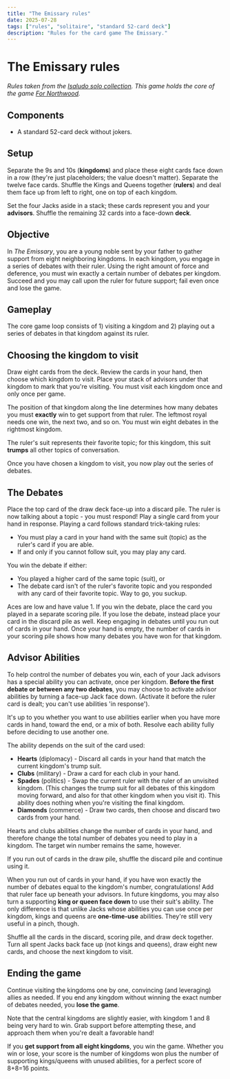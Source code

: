 ```yaml
---
title: "The Emissary rules"
date: 2025-07-28
tags: ["rules", "solitaire", "standard 52-card deck"]
description: "Rules for the card game The Emissary."
---
```

# The Emissary rules

_Rules taken from the [Isaludo solo collection](https://boardgamegeek.com/thread/2587399/isaludo-ten-new-solo-card-games-playable-with-a-st). This game holds the core of the game [For Northwood](https://boardgamegeek.com/boardgame/334590/for-northwood-a-solo-trick-taking-game)._

## Components

- A standard 52-card deck without jokers.

## Setup

Separate the 9s and 10s (**kingdoms**) and place these eight cards face down in a row (they're just placeholders; the value doesn't matter).
Separate the twelve face cards.
Shuffle the Kings and Queens together (**rulers**) and deal them face up from left to right, one on top of each kingdom.

Set the four Jacks aside in a stack; these cards represent you and your **advisors**.
Shuffle the remaining 32 cards into a face-down **deck**.

## Objective

In _The Emissary_, you are a young noble sent by your father to gather support from eight neighboring kingdoms.
In each kingdom, you engage in a series of debates with their ruler.
Using the right amount of force and deference, you must win exactly a certain number of debates per kingdom.
Succeed and you may call upon the ruler for future support; fail even once and lose the game.

## Gameplay

The core game loop consists of 1) visiting a kingdom and 2) playing out a series of debates in that kingdom against its ruler.

## Choosing the kingdom to visit

Draw eight cards from the deck.
Review the cards in your hand, then choose which kingdom to visit.
Place your stack of advisors under that kingdom to mark that you're visiting.
You must visit each kingdom once and only once per game.

The position of that kingdom along the line determines how many debates you must **exactly** win to get support from that ruler.
The leftmost royal needs one win, the next two, and so on.
You must win eight debates in the rightmost kingdom.

The ruler's suit represents their favorite topic; for this kingdom, this suit **trumps** all other topics of conversation.

Once you have chosen a kingdom to visit, you now play out the series of debates.

## The Debates

Place the top card of the draw deck face-up into a discard pile.
The ruler is now talking about a topic - you must respond!
Play a single card from your hand in response.
Playing a card follows standard trick-taking rules:

- You must play a card in your hand with the same suit (topic) as the ruler's card if you are able.
- If and only if you cannot follow suit, you may play any card.

You win the debate if either:

- You played a higher card of the same topic (suit), or
- The debate card isn't of the ruler's favorite topic and you responded with any card of their favorite topic. Way to go, you suckup.

Aces are low and have value 1.
If you win the debate, place the card you played in a separate scoring pile.
If you lose the debate, instead place your card in the discard pile as well.
Keep engaging in debates until you run out of cards in your hand.
Once your hand is empty, the number of cards in your scoring pile shows how many debates you have won for that kingdom.

## Advisor Abilities

To help control the number of debates you win, each of your Jack advisors has a special ability you can activate, once per kingdom.
**Before the first debate or between any two debates**, you may choose to activate advisor abilities by turning a face-up Jack face down.
(Activate it before the ruler card is dealt; you can't use abilities 'in response').

It's up to you whether you want to use abilities earlier when you have more cards in hand, toward the end, or a mix of both.
Resolve each ability fully before deciding to use another one.

The ability depends on the suit of the card used:

- **Hearts** (diplomacy) - Discard all cards in your hand that match the current kingdom's trump suit.
- **Clubs** (military) - Draw a card for each club in your hand.
- **Spades** (politics) - Swap the current ruler with the ruler of an unvisited kingdom. (This changes the trump suit for all debates of this kingdom moving forward, and also for that other kingdom when you visit it). This ability does nothing when you're visiting the final kingdom.
- **Diamonds** (commerce) - Draw two cards, then choose and discard two cards from your hand.

Hearts and clubs abilities change the number of cards in your hand, and therefore change the total number of debates you need to play in a kingdom.
The target win number remains the same, however.

If you run out of cards in the draw pile, shuffle the discard pile and continue using it.

When you run out of cards in your hand, if you have won exactly the number of debates equal to the kingdom's number, congratulations!
Add that ruler face up beneath your advisors.
In future kingdoms, you may also turn a supporting **king or queen face down** to use their suit's ability.
The only difference is that unlike Jacks whose abilities you can use once per kingdom, kings
and queens are **one-time-use** abilities.
They're still very useful in a pinch, though.

Shuffle all the cards in the discard, scoring pile, and draw deck together.
Turn all spent Jacks back face up (not kings and queens), draw eight new cards, and choose the next kingdom to visit.

## Ending the game

Continue visiting the kingdoms one by one, convincing (and leveraging) allies as needed.
If you end any kingdom without winning the exact number of debates needed, you **lose the game**.

Note that the central kingdoms are slightly easier, with kingdom 1 and 8 being very hard to win.
Grab support before attempting these, and approach them when you're dealt a favorable hand!

If you **get support from all eight kingdoms**, you win the game.
Whether you win or lose, your score is the number of kingdoms won plus the number of supporting kings/queens with unused abilities, for a perfect score of 8+8=16 points.